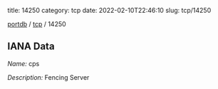 title: 14250
category: tcp
date: 2022-02-10T22:46:10
slug: tcp/14250

[portdb](/) / [tcp](/category/tcp.html) / 14250


## IANA Data

_Name:_ cps

_Description:_ Fencing Server


